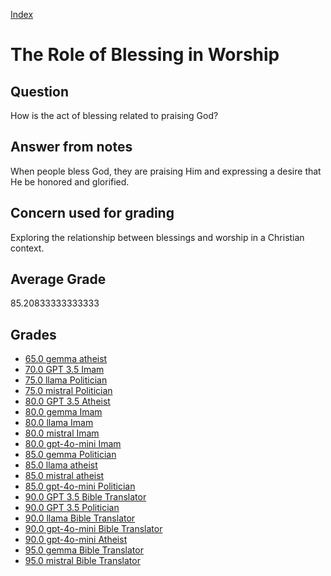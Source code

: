
[Index](../../index.md)
# The Role of Blessing in Worship
## Question
How is the act of blessing related to praising God?

## Answer from notes
When people bless God, they are praising Him and expressing a desire that He be honored and glorified.

## Concern used for grading
Exploring the relationship between blessings and worship in a Christian context.

## Average Grade
85.20833333333333

## Grades
 * [65.0 gemma atheist](../answers/gemma_atheist/The_Role_of_Blessing_in_Worship.md)
 * [70.0 GPT 3.5 Imam](../answers/GPT_3.5_Imam/The_Role_of_Blessing_in_Worship.md)
 * [75.0 llama Politician](../answers/llama_Politician/The_Role_of_Blessing_in_Worship.md)
 * [75.0 mistral Politician](../answers/mistral_Politician/The_Role_of_Blessing_in_Worship.md)
 * [80.0 GPT 3.5 Atheist](../answers/GPT_3.5_Atheist/The_Role_of_Blessing_in_Worship.md)
 * [80.0 gemma Imam](../answers/gemma_Imam/The_Role_of_Blessing_in_Worship.md)
 * [80.0 llama Imam](../answers/llama_Imam/The_Role_of_Blessing_in_Worship.md)
 * [80.0 mistral Imam](../answers/mistral_Imam/The_Role_of_Blessing_in_Worship.md)
 * [80.0 gpt-4o-mini Imam](../answers/gpt-4o-mini_Imam/The_Role_of_Blessing_in_Worship.md)
 * [85.0 gemma Politician](../answers/gemma_Politician/The_Role_of_Blessing_in_Worship.md)
 * [85.0 llama atheist](../answers/llama_atheist/The_Role_of_Blessing_in_Worship.md)
 * [85.0 mistral atheist](../answers/mistral_atheist/The_Role_of_Blessing_in_Worship.md)
 * [85.0 gpt-4o-mini Politician](../answers/gpt-4o-mini_Politician/The_Role_of_Blessing_in_Worship.md)
 * [90.0 GPT 3.5 Bible Translator](../answers/GPT_3.5_Bible_Translator/The_Role_of_Blessing_in_Worship.md)
 * [90.0 GPT 3.5 Politician](../answers/GPT_3.5_Politician/The_Role_of_Blessing_in_Worship.md)
 * [90.0 llama Bible Translator](../answers/llama_Bible_Translator/The_Role_of_Blessing_in_Worship.md)
 * [90.0 gpt-4o-mini Bible Translator](../answers/gpt-4o-mini_Bible_Translator/The_Role_of_Blessing_in_Worship.md)
 * [90.0 gpt-4o-mini Atheist](../answers/gpt-4o-mini_Atheist/The_Role_of_Blessing_in_Worship.md)
 * [95.0 gemma Bible Translator](../answers/gemma_Bible_Translator/The_Role_of_Blessing_in_Worship.md)
 * [95.0 mistral Bible Translator](../answers/mistral_Bible_Translator/The_Role_of_Blessing_in_Worship.md)

